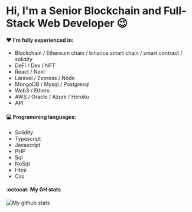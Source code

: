 # Hi, I'm a Senior Blockchain and Full-Stack Web Developer  :wink:
 
#### :heart: I'm fully experienced in:

- Blockchain / Ethereum chain / binance smart chain / smart contract / solidity
- DeFi / Dex / NFT
- React / Next
- Laravel / Express / Node
- MongoDB / Mysql / Postgresql
- Web3 / Ethers
- AWS / Oracle / Azure / Heroku
- API

#### :computer: Programming languages:

- Solidity
- Typescript
- Javascript
- PHP
- Sql
- NoSql
- Html
- Css

#### :octocat: My GH stats

![My github stats](https://github-readme-stats.vercel.app/api?username=charming193&count_private=true&show_icons=true) 
